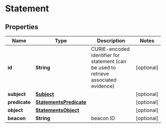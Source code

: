 
# Statement

## Properties
Name | Type | Description | Notes
------------ | ------------- | ------------- | -------------
**id** | **String** | CURIE-encoded identifier for statement (can be used to retrieve associated evidence) |  [optional]
**subject** | [**Subject**](Subject.md) |  |  [optional]
**predicate** | [**StatementsPredicate**](StatementsPredicate.md) |  |  [optional]
**object** | [**StatementsObject**](StatementsObject.md) |  |  [optional]
**beacon** | **String** | beacon ID  |  [optional]



